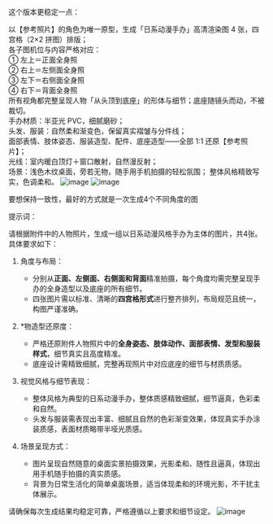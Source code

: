 这个版本更稳定一点：

以【参考照片】的角色为唯一原型，生成「日系动漫手办」高清渲染图 4 张，四宫格（2×2 拼图）排版；  
各子图机位与内容严格对应：  
① 左上＝正面全身照  
② 右上＝左侧面全身照  
③ 左下＝右侧面全身照  
④ 右下＝背面全身照  
所有视角都完整呈现人物「从头顶到底座」的形体与细节；底座随镜头而动，不被裁切。  
手办材质：半亚光 PVC，细腻磨砂；  
头发、服装：自然柔和渐变色，保留真实褶皱与分件线；  
面部表情、肢体姿态、服装造型、配件、底座造型——全部 1:1 还原【参考照片】；  
光线：室内暖白顶灯＋窗口散射，自然漫反射；  
场景：浅色木纹桌面，旁若无物，随手用手机拍摄的轻松氛围； 
整体风格精致写实，色调柔和。
![image](https://github.com/user-attachments/assets/c9cb78e7-dbaf-4647-9250-8b8e58e4cc4d)
![image](https://github.com/user-attachments/assets/a423952e-e7fd-46ec-abeb-e3705686b90e)





要想保持一致性，最好的方式就是一次生成4个不同角度的图

提示词：

请根据附件中的人物照片，生成一组以日系动漫风格手办为主体的图片，共4张。具体要求如下：

1. 角度与布局：

   * 分别从**正面、左侧面、右侧面和背面**精准拍摄，每个角度均需完整呈现手办的全身造型以及底座的所有细节。
   * 四张图片需以标准、清晰的**四宫格形式**进行整齐排列，布局规范且统一，构图严谨准确。

2. *物造型还原度：

   * 严格还原附件人物照片中的**全身姿态、肢体动作、面部表情、发型和服装样式**，细节真实且高度精准。
   * 底座设计需精致细腻，完整再现照片中对应底座的细节与材质质感。

3. 视觉风格与细节表现：

   * 整体风格为典型的日系动漫手办，整体质感精致细腻，细节逼真，色彩柔和自然。
   * 头发与服装需表现出丰富、细腻且自然的色彩渐变效果，体现真实手办涂装质感，表面材质略带半哑光质感。

4. 场景呈现方式：

   * 图片呈现自然随意的桌面实景拍摄效果，光影柔和、随性且逼真，体现出用手机随手拍摄的真实质感。
   * 背景为日常生活化的简单桌面场景，适当体现柔和的环境光影，不干扰主体展示。

请确保每次生成结果均稳定可靠，严格遵循以上要求和细节设定。
![image](https://github.com/user-attachments/assets/8ac6ff8e-f335-4854-9aeb-a6cda7f7c4e5)
